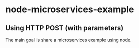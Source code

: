 # node-microservices-example
Using HTTP POST (with parameters)
---
The main goal is share a microservices example using node.